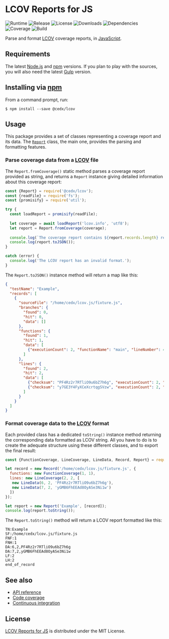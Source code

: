 # LCOV Reports for JS
![Runtime](https://img.shields.io/badge/node-%3E%3D8.4-brightgreen.svg) ![Release](https://img.shields.io/npm/v/@cedx/lcov.svg) ![License](https://img.shields.io/npm/l/@cedx/lcov.svg) ![Downloads](https://img.shields.io/npm/dt/@cedx/lcov.svg) ![Dependencies](https://david-dm.org/cedx/lcov.js.svg) ![Coverage](https://coveralls.io/repos/github/cedx/lcov.js/badge.svg) ![Build](https://travis-ci.org/cedx/lcov.js.svg)

Parse and format [LCOV](http://ltp.sourceforge.net/coverage/lcov.php) coverage reports, in [JavaScript](https://developer.mozilla.org/en-US/docs/Web/JavaScript).

## Requirements
The latest [Node.js](https://nodejs.org) and [npm](https://www.npmjs.com) versions.
If you plan to play with the sources, you will also need the latest [Gulp](http://gulpjs.com) version.

## Installing via [npm](https://www.npmjs.com)
From a command prompt, run:

```shell
$ npm install --save @cedx/lcov
```

## Usage
This package provides a set of classes representing a coverage report and its data.
The [`Report`](https://github.com/cedx/lcov.js/blob/master/src/report.js) class, the main one, provides the parsing and formatting features.

### Parse coverage data from a [LCOV](http://ltp.sourceforge.net/coverage/lcov.php) file
The `Report.fromCoverage()` static method parses a coverage report provided as string, and returns a `Report` instance giving detailed information about this coverage report:

```javascript
const {Report} = require('@cedx/lcov');
const {readFile} = require('fs');
const {promisify} = require('util');

try {
  const loadReport = promisify(readFile);
  
  let coverage = await loadReport('lcov.info', 'utf8');
  let report = Report.fromCoverage(coverage);
  
  console.log(`The coverage report contains ${report.records.length} records:`);
  console.log(report.toJSON());
}

catch (error) {
  console.log('The LCOV report has an invalid format.');
}
```

The `Report.toJSON()` instance method will return a map like this:

```json
{
  "testName": "Example",
  "records": [
    {
      "sourceFile": "/home/cedx/lcov.js/fixture.js",
      "branches": {
        "found": 0,
        "hit": 0,
        "data": []
      },
      "functions": {
        "found": 1,
        "hit": 1,
        "data": [
          {"executionCount": 2, "functionName": "main", "lineNumber": 4}
        ]
      },
      "lines": {
        "found": 2,
        "hit": 2,
        "data": [
          {"checksum": "PF4Rz2r7RTliO9u6bZ7h6g", "executionCount": 2, "lineNumber": 6},
          {"checksum": "y7GE3Y4FyXCeXcrtqgSVzw", "executionCount": 2, "lineNumber": 9}
        ]
      }
    }
  ]
}
```

### Format coverage data to the [LCOV](http://ltp.sourceforge.net/coverage/lcov.php) format
Each provided class has a dedicated `toString()` instance method returning the corresponding data formatted as LCOV string.
All you have to do is to create the adequate structure using these different classes, and to export the final result:

```javascript
const {FunctionCoverage, LineCoverage, LineData, Record, Report} = require('@cedx/lcov');

let record = new Record('/home/cedx/lcov.js/fixture.js', {
  functions: new FunctionCoverage(1, 1),
  lines: new LineCoverage(2, 2, [
   new LineData(6, 2, 'PF4Rz2r7RTliO9u6bZ7h6g'),
   new LineData(7, 2, 'yGMB6FhEEAd8OyASe3Ni1w')
  ])
});

let report = new Report('Example', [record]);
console.log(report.toString());
```

The `Report.toString()` method will return a LCOV report formatted like this:

```
TN:Example
SF:/home/cedx/lcov.js/fixture.js
FNF:1
FNH:1
DA:6,2,PF4Rz2r7RTliO9u6bZ7h6g
DA:7,2,yGMB6FhEEAd8OyASe3Ni1w
LF:2
LH:2
end_of_record
```

## See also
- [API reference](https://cedx.github.io/lcov.js)
- [Code coverage](https://coveralls.io/github/cedx/lcov.js)
- [Continuous integration](https://travis-ci.org/cedx/lcov.js)

## License
[LCOV Reports for JS](https://github.com/cedx/lcov.js) is distributed under the MIT License.
